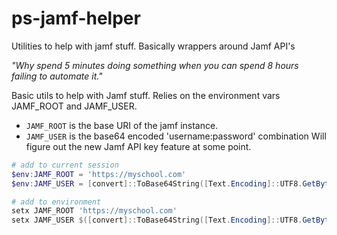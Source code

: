 # ps-jamf-helper
Utilities to help with jamf stuff. Basically wrappers around Jamf API's

_"Why spend 5 minutes doing something when you can spend 8 hours failing to automate it."_

Basic utils to help with Jamf stuff.
Relies on the environment vars JAMF_ROOT and JAMF_USER.
- `JAMF_ROOT` is the base URI of the jamf instance.
- `JAMF_USER` is the base64 encoded 'username:password' combination
Will figure out the new Jamf API key feature at some point.

```Powershell
# add to current session
$env:JAMF_ROOT = 'https://myschool.com'
$env:JAMF_USER = [convert]::ToBase64String([Text.Encoding]::UTF8.GetBytes("${username}:${password}"))
```
```Powershell
# add to environment
setx JAMF_ROOT 'https://myschool.com'
setx JAMF_USER $([convert]::ToBase64String([Text.Encoding]::UTF8.GetBytes("${username}:${password}")))
```
















